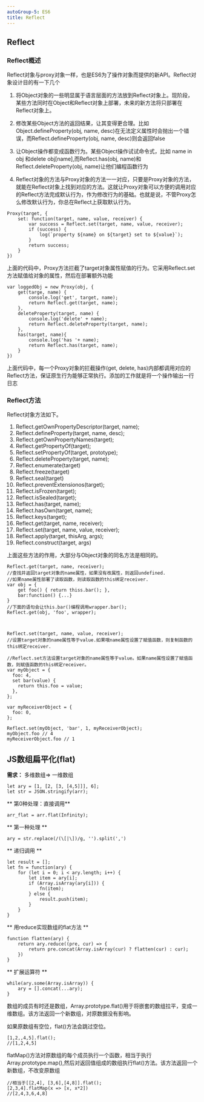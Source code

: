 ```yaml
---
autoGroup-5: ES6
title: Reflect
---
```


## Reflect
### Reflect概述

Reflect对象与proxy对象一样，也是ES6为了操作对象而提供的新API。Reflect对象设计目的有一下几个

1. 将Object对象的一些明显属于语言层面的方法放到Reflect对象上。现阶段，某些方法同时在Object和Reflect对象上部署，未来的新方法将只部署在Reflect对象上。

2. 修改某些Object方法的返回结果，让其变得更合理。比如Object.defineProperty(obj, name, desc)在无法定义属性时会抛出一个错误，而Reflect.defineProperty(obj, name, desc)则会返回false

3. 让Object操作都变成函数行为。某些Object操作试试命令式，比如 name in obj 和delete obj[name],而Reflect.has(obj, name)和Reflect.deleteProperty(obj, name)让他们编程函数行为

4. Reflect对象的方法与Proxy对象的方法一一对应，只要是Proxy对象的方法，就能在Reflect对象上找到对应的方法。这就让Proxy对象可以方便的调用对应的Reflect方法完成默认行为，作为修改行为的基础。也就是说，不管Proxy怎么修改默认行为，你总在Reflect上获取默认行为。

```
Proxy(target, {
	set: function(target, name, value, receiver) {
    	var success = Reflect.set(target, name, value, receiver);
        if (success) {
        	log(`property ${name} on ${target} set to ${value}`);
        }
        return success;
    }
})
```
上面的代码中，Proxy方法拦截了target对象属性赋值的行为。它采用Reflect.set方法赋值给对象的属性，然后在部署额外功能

```
var loggedObj = new Proxy(obj, {
	get(targe, name) {
    	console.log('get', target, name);
		return Reflect.get(target, name);
    },
    deleteProperty(target, name) {
    	console.log('delete' + name);
		return Reflect.deleteProperty(target, name);
    },
    has(target, name){
    	console.log('has '+ name);
        return Reflect.has(target, name);
    }
})
```
上面代码中，每一个Proxy对象的拦截操作(get, delete, has)内部都调用对应的Reflect方法，保证原生行为能够正常执行。添加的工作就是将一个操作输出一行日志

### Reflect方法

Reflect对象方法如下。

1. Reflect.getOwnPropertyDescriptor(target, name);
2. Reflect.defineProperty(target, name, desc);
3. Reflect.getOwnPropertyNames(target);
4. Reflect.getPropertyOf(target);
5. Reflect.setPropertyOf(target, prototype);
6. Reflect.deleteProperty(target, name);
7. Reflect.enumerate(target)
8. Reflect.freeze(target)
9. Reflect.seal(target)
10. Reflect.preventExtensionos(target);
11. Reflect.isFrozen(target);
12. Reflect.isSealed(target);
13. Reflect.has(target, name);
14. Reflect.hasOwn(target, name);
15. Reflect.keys(target);
16. Reflect.get(target, name, receiver);
17. Reflect.set(target, name, value, receiver);
18. Reflect.apply(target, thisArg, args);
19. Reflect.construct(target, args)

上面这些方法的作用，大部分与Object对象的同名方法是相同的。

```
Reflect.get(target, name, receiver);
//查找并返回target对象的name属性，如果没有改属性，则返回undefined.
//如果name属性部署了读取函数，则读取函数的this绑定receiver.
var obj = {
	get foo() { return thiss.bar(); },
    bar:function() {...}
}
//下面的语句会让this.bar()编程调用wrapper.bar();
Reflect.get(obj, 'foo', wrapper);



Reflect.set(target, name, value, receiver);
//设置target对象的name属性等于value.如果哦name属性设置了赋值函数，则复制函数的this绑定receiver.
```

```
//Reflect.set方法设置target对象的name属性等于value。如果name属性设置了赋值函数，则赋值函数的this绑定receiver。
var myObject = {
  foo: 4,
  set bar(value) {
    return this.foo = value;
  },
};

var myReceiverObject = {
  foo: 0,
};

Reflect.set(myObject, 'bar', 1, myReceiverObject);
myObject.foo // 4
myReceiverObject.foo // 1
```

## JS数组扁平化(flat)

**需求：** 多维数组=> 一维数组
```
let ary = [1, [2, [3, [4,5]]], 6];
let str = JSON.stringify(arr);
```
** 第0种处理：直接调用**
```
arr_flat = arr.flat(Infinity);
```
** 第一种处理 **
```
ary = str.replace(/(\[|\])/g, '').split(',')
```

** 递归调用 **
```
let result = [];
let fn = function(ary) {
	for (let i = 0; i < ary.length; i++) {
    	let item = ary[i];
        if (Array.isArray(ary[i])) {
        	fn(item);
        } else {
        	result.push(item);
        }
    }
}
```
** 用reduce实现数组的flat方法 **
```
function flatten(ary) {
	return ary.reduce((pre, cur) => {
    	return pre.concat(Array.isArray(cur) ? flatten(cur) : cur);
    })
}
```
** 扩展运算符 **
```
while(ary.some(Array.isArray)) {
	ary = [].concat(...ary);
}
```

数组的成员有时还是数组，Array.prototype.flat()用于将嵌套的数组拉平，变成一维数组。该方法返回一个新数组，对原数据没有影响。

如果原数组有空位，flat()方法会跳过空位。

```
[1,2,,4,5].flat();
//[1,2,4,5]
```
flatMap()方法对原数组的每个成员执行一个函数，相当于执行Array.prototype.map(),然后对返回值组成的数组执行flat()方法。该方法返回一个新数组，不改变原数组
```
//相当于[[2,4], [3,6],[4,8]].flat();
[2,3,4].flatMap(x => [x, x*2])
//[2,4,3,6,4,8]
```